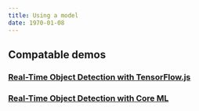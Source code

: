 ```yaml
---
title: Using a model
date: 1970-01-08
---
```

## Compatable demos
### [Real-Time Object Detection with TensorFlow.js](https://github.com/cloud-annotations/object-detection-react-app/)
### [Real-Time Object Detection with Core ML](https://github.com/cloud-annotations/object-detection-ios/)

